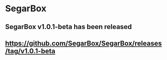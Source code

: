 # SegarBox

## SegarBox v1.0.1-beta has been released
## https://github.com/SegarBox/SegarBox/releases/tag/v1.0.1-beta
